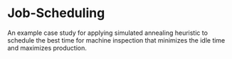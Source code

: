 # Job-Scheduling

An example case study for applying simulated annealing heuristic to schedule the best time for machine inspection that minimizes the idle time and maximizes production. 
